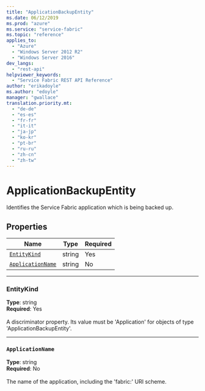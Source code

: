 ```yaml
---
title: "ApplicationBackupEntity"
ms.date: 06/12/2019
ms.prod: "azure"
ms.service: "service-fabric"
ms.topic: "reference"
applies_to: 
  - "Azure"
  - "Windows Server 2012 R2"
  - "Windows Server 2016"
dev_langs: 
  - "rest-api"
helpviewer_keywords: 
  - "Service Fabric REST API Reference"
author: "erikadoyle"
ms.author: "edoyle"
manager: "gwallace"
translation.priority.mt: 
  - "de-de"
  - "es-es"
  - "fr-fr"
  - "it-it"
  - "ja-jp"
  - "ko-kr"
  - "pt-br"
  - "ru-ru"
  - "zh-cn"
  - "zh-tw"
---
```

# ApplicationBackupEntity

Identifies the Service Fabric application which is being backed up.

## Properties
| Name | Type | Required |
| --- | --- | --- |
| [`EntityKind`](#entitykind) | string | Yes |
| [`ApplicationName`](#applicationname) | string | No |

____
### EntityKind
__Type__: string <br/>
__Required__: Yes <br/>
<br/>
A discriminator property. Its value must be 'Application' for objects of type 'ApplicationBackupEntity'.

____
### `ApplicationName`
__Type__: string <br/>
__Required__: No<br/>
<br/>
The name of the application, including the 'fabric:' URI scheme.
